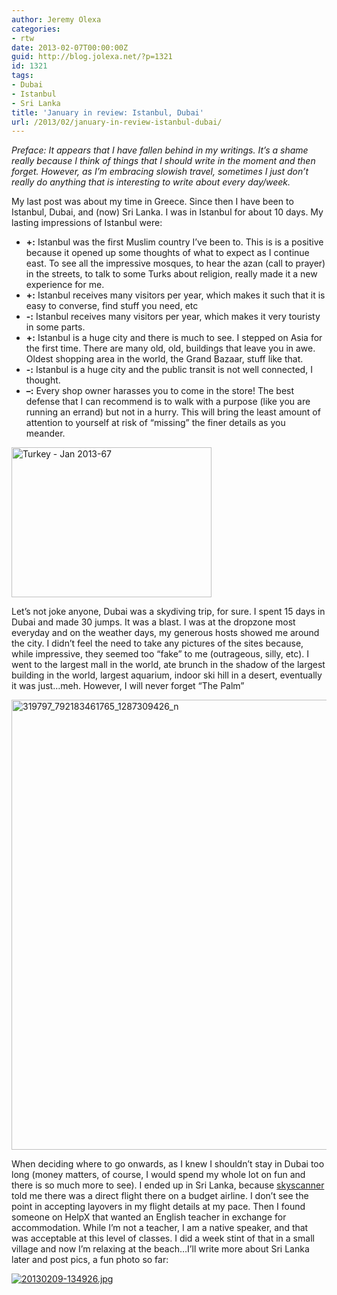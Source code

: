 ```yaml
---
author: Jeremy Olexa
categories:
- rtw
date: 2013-02-07T00:00:00Z
guid: http://blog.jolexa.net/?p=1321
id: 1321
tags:
- Dubai
- Istanbul
- Sri Lanka
title: 'January in review: Istanbul, Dubai'
url: /2013/02/january-in-review-istanbul-dubai/
---
```


*Preface: It appears that I have fallen behind in my writings. It&#8217;s a shame really because I think of things that I should write in the moment and then forget. However, as I&#8217;m embracing slowish travel, sometimes I just don&#8217;t really do anything that is interesting to write about every day/week.*

My last post was about my time in Greece. Since then I have been to Istanbul, Dubai, and (now) Sri Lanka. I was in Istanbul for about 10 days. My lasting impressions of Istanbul were:

  * **+:** Istanbul was the first Muslim country I&#8217;ve been to. This is is a positive because it opened up some thoughts of what to expect as I continue east. To see all the impressive mosques, to hear the azan (call to prayer) in the streets, to talk to some Turks about religion, really made it a new experience for me. 
  * **+:** Istanbul receives many visitors per year, which makes it such that it is easy to converse, find stuff you need, etc
  * **-:** Istanbul receives many visitors per year, which makes it very touristy in some parts.
  * **+:** Istanbul is a huge city and there is much to see. I stepped on Asia for the first time. There are many old, old, buildings that leave you in awe. Oldest shopping area in the world, the Grand Bazaar, stuff like that.
  * **-:** Istanbul is a huge city and the public transit is not well connected, I thought.
  * **&#8211;:** Every shop owner harasses you to come in the store! The best defense that I can recommend is to walk with a purpose (like you are running an errand) but not in a hurry. This will bring the least amount of attention to yourself at risk of &#8220;missing&#8221; the finer details as you meander.

[<img src="https://farm9.staticflickr.com/8054/8390654930_bfd7dd5af3_n.jpg" width="320" height="240" alt="Turkey - Jan 2013-67" />][1]

Let&#8217;s not joke anyone, Dubai was a skydiving trip, for sure. I spent 15 days in Dubai and made 30 jumps. It was a blast. I was at the dropzone most everyday and on the weather days, my generous hosts showed me around the city. I didn&#8217;t feel the need to take any pictures of the sites because, while impressive, they seemed too &#8220;fake&#8221; to me (outrageous, silly, etc). I went to the largest mall in the world, ate brunch in the shadow of the largest building in the world, largest aquarium, indoor ski hill in a desert, eventually it was just&#8230;meh. However, I will never forget &#8220;The Palm&#8221; 

<img src="https://blog.jolexa.net/wp-content/uploads/2013/02/319797_792183461765_1287309426_n.jpg" alt="319797_792183461765_1287309426_n" width="960" height="720" class="alignleft size-full wp-image-5825" />

When deciding where to go onwards, as I knew I shouldn&#8217;t stay in Dubai too long (money matters, of course, I would spend my whole lot on fun and there is so much more to see). I ended up in Sri Lanka, because [skyscanner][2] told me there was a direct flight there on a budget airline. I don&#8217;t see the point in accepting layovers in my flight details at my pace. Then I found someone on HelpX that wanted an English teacher in exchange for accommodation. While I&#8217;m not a teacher, I am a native speaker, and that was acceptable at this level of classes. I did a week stint of that in a small village and now I&#8217;m relaxing at the beach&#8230;I&#8217;ll write more about Sri Lanka later and post pics, a fun photo so far:

[<img src="https://blog.jolexa.net/wp-content/uploads/2013/02/20130209-134926.jpg" alt="20130209-134926.jpg" class="alignnone size-full" />][3]

 [1]: http://www.flickr.com/photos/jolexa/8390654930/ "Turkey - Jan 2013-67 by jolexa112, on Flickr"
 [2]: http://skyscanner.com
 [3]: https://blog.jolexa.net/wp-content/uploads/2013/02/20130209-134926.jpg